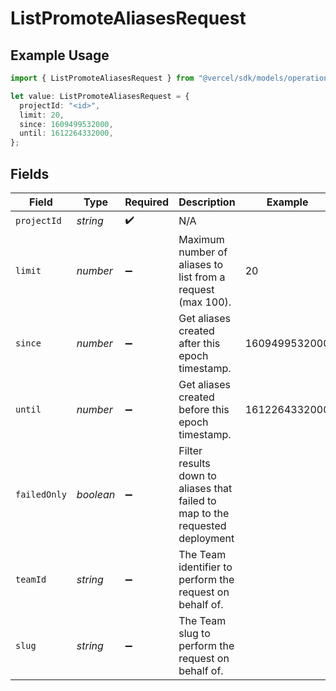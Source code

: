 # ListPromoteAliasesRequest

## Example Usage

```typescript
import { ListPromoteAliasesRequest } from "@vercel/sdk/models/operations/listpromotealiases.js";

let value: ListPromoteAliasesRequest = {
  projectId: "<id>",
  limit: 20,
  since: 1609499532000,
  until: 1612264332000,
};
```

## Fields

| Field                                                                         | Type                                                                          | Required                                                                      | Description                                                                   | Example                                                                       |
| ----------------------------------------------------------------------------- | ----------------------------------------------------------------------------- | ----------------------------------------------------------------------------- | ----------------------------------------------------------------------------- | ----------------------------------------------------------------------------- |
| `projectId`                                                                   | *string*                                                                      | :heavy_check_mark:                                                            | N/A                                                                           |                                                                               |
| `limit`                                                                       | *number*                                                                      | :heavy_minus_sign:                                                            | Maximum number of aliases to list from a request (max 100).                   | 20                                                                            |
| `since`                                                                       | *number*                                                                      | :heavy_minus_sign:                                                            | Get aliases created after this epoch timestamp.                               | 1609499532000                                                                 |
| `until`                                                                       | *number*                                                                      | :heavy_minus_sign:                                                            | Get aliases created before this epoch timestamp.                              | 1612264332000                                                                 |
| `failedOnly`                                                                  | *boolean*                                                                     | :heavy_minus_sign:                                                            | Filter results down to aliases that failed to map to the requested deployment |                                                                               |
| `teamId`                                                                      | *string*                                                                      | :heavy_minus_sign:                                                            | The Team identifier to perform the request on behalf of.                      |                                                                               |
| `slug`                                                                        | *string*                                                                      | :heavy_minus_sign:                                                            | The Team slug to perform the request on behalf of.                            |                                                                               |